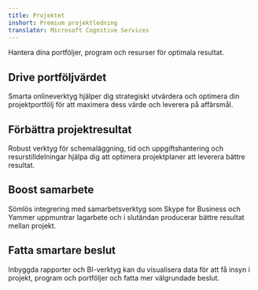 ```yaml
---
title: Projektet
inshort: Premium projektledning
translator: Microsoft Cognitive Services
---
```


Hantera dina portföljer, program och resurser för optimala resultat.

## Drive portföljvärdet
Smarta onlineverktyg hjälper dig strategiskt utvärdera och optimera din projektportfölj för att maximera dess värde och leverera på affärsmål. 

## Förbättra projektresultat
Robust verktyg för schemaläggning, tid och uppgiftshantering och resurstilldelningar hjälpa dig att optimera projektplaner att leverera bättre resultat. 

## Boost samarbete
Sömlös integrering med samarbetsverktyg som Skype for Business och Yammer uppmuntrar lagarbete och i slutändan producerar bättre resultat mellan projekt. 

## Fatta smartare beslut 
Inbyggda rapporter och BI-verktyg kan du visualisera data för att få insyn i projekt, program och portföljer och fatta mer välgrundade beslut. 





